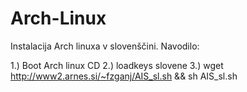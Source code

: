 # Arch-Linux

Instalacija Arch linuxa v slovenščini. Navodilo:

1.) Boot Arch linux CD
2.) loadkeys slovene
3.)  wget http://www2.arnes.si/~fzganj/AIS_sl.sh && sh AIS_sl.sh
